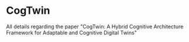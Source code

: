 # CogTwin
All details regarding the paper "CogTwin: A Hybrid Cognitive Architecture Framework for Adaptable and Cognitive Digital Twins"
